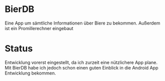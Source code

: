 # BierDB
Eine App um sämtliche Informationen über Biere zu bekommen. Außerdem ist ein Promillerechner eingebaut

# Status
Entwicklung vorerst eingestellt, da ich zurzeit eine nützlichere App plane. Mit BierDB habe ich jedoch schon einen guten Einblick in die Android App Entwicklung bekommen.

